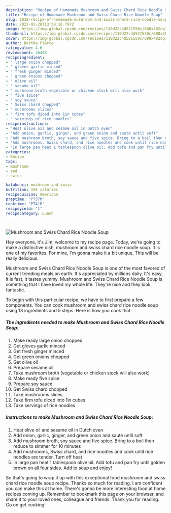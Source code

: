 ```yaml
---
description: "Recipe of Homemade Mushroom and Swiss Chard Rice Noodle Soup"
title: "Recipe of Homemade Mushroom and Swiss Chard Rice Noodle Soup"
slug: 1038-recipe-of-homemade-mushroom-and-swiss-chard-rice-noodle-soup
date: 2022-02-28T13:50:16.797Z
image: https://img-global.cpcdn.com/recipes/110d22c4d521550c/680x482cq70/mushroom-and-swiss-chard-rice-noodle-soup-recipe-main-photo.jpg
thumbnail: https://img-global.cpcdn.com/recipes/110d22c4d521550c/680x482cq70/mushroom-and-swiss-chard-rice-noodle-soup-recipe-main-photo.jpg
cover: https://img-global.cpcdn.com/recipes/110d22c4d521550c/680x482cq70/mushroom-and-swiss-chard-rice-noodle-soup-recipe-main-photo.jpg
author: Bertha Pierce
ratingvalue: 4.6
reviewcount: 36448
recipeingredient:
- " large onion chopped"
- " gloves garlic minced"
- " fresh ginger minced"
- " green onions chopped"
- " olive oil"
- " sesame oil"
- " mushroom broth vegetable or chicken stock will also work"
- " five spice"
- " soy sauce"
- " Swiss chard chopped"
- " mushrooms slices"
- " firm tofu diced into 1in cubes"
- " servings of rice noodles"
recipeinstructions:
- "Heat olive oil and sesame oil in Dutch oven"
- "Add onion, garlic, ginger, and green onion and sauté until soft"
- "Add mushroom broth, soy sauce and five spice. Bring to a boil then reduce to simmer for 10 minutes"
- "Add mushrooms, Swiss chard, and rice noodles and cook until rice noodles are tender. Turn off heat"
- "In large pan heat 1 tablespoon olive oil. Add tofu and pan fry until golden brown on all four sides. Add to soup and enjoy!"
categories:
- Recipe
tags:
- mushroom
- and
- swiss

katakunci: mushroom and swiss 
nutrition: 194 calories
recipecuisine: American
preptime: "PT37M"
cooktime: "PT41M"
recipeyield: "1"
recipecategory: Lunch

---
```



![Mushroom and Swiss Chard Rice Noodle Soup](https://img-global.cpcdn.com/recipes/110d22c4d521550c/680x482cq70/mushroom-and-swiss-chard-rice-noodle-soup-recipe-main-photo.jpg)

Hey everyone, it's Jim, welcome to my recipe page. Today, we're going to make a distinctive dish, mushroom and swiss chard rice noodle soup. It is one of my favorites. For mine, I'm gonna make it a bit unique. This will be really delicious.

Mushroom and Swiss Chard Rice Noodle Soup is one of the most favored of current trending meals on earth. It's appreciated by millions daily. It's easy, it is fast, it tastes yummy. Mushroom and Swiss Chard Rice Noodle Soup is something that I have loved my whole life. They're nice and they look fantastic.




To begin with this particular recipe, we have to first prepare a few components. You can cook mushroom and swiss chard rice noodle soup using 13 ingredients and 5 steps. Here is how you cook that.

<!--inarticleads1-->

##### The ingredients needed to make Mushroom and Swiss Chard Rice Noodle Soup:

1. Make ready  large onion chopped
1. Get  gloves garlic minced
1. Get  fresh ginger minced
1. Get  green onions chopped
1. Get  olive oil
1. Prepare  sesame oil
1. Take  mushroom broth (vegetable or chicken stock will also work)
1. Make ready  five spice
1. Prepare  soy sauce
1. Get  Swiss chard chopped
1. Take  mushrooms slices
1. Take  firm tofu diced into 1in cubes
1. Take  servings of rice noodles




<!--inarticleads2-->

##### Instructions to make Mushroom and Swiss Chard Rice Noodle Soup:

1. Heat olive oil and sesame oil in Dutch oven
1. Add onion, garlic, ginger, and green onion and sauté until soft
1. Add mushroom broth, soy sauce and five spice. Bring to a boil then reduce to simmer for 10 minutes
1. Add mushrooms, Swiss chard, and rice noodles and cook until rice noodles are tender. Turn off heat
1. In large pan heat 1 tablespoon olive oil. Add tofu and pan fry until golden brown on all four sides. Add to soup and enjoy!




So that's going to wrap it up with this exceptional food mushroom and swiss chard rice noodle soup recipe. Thanks so much for reading. I am confident you can make this at home. There's gonna be more interesting food at home recipes coming up. Remember to bookmark this page on your browser, and share it to your loved ones, colleague and friends. Thank you for reading. Go on get cooking!
